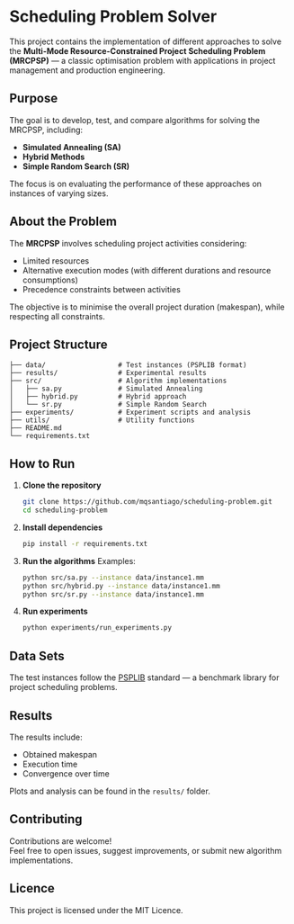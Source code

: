 # Scheduling Problem Solver

This project contains the implementation of different approaches to solve the **Multi-Mode Resource-Constrained Project Scheduling Problem (MRCPSP)** — a classic optimisation problem with applications in project management and production engineering.

## Purpose

The goal is to develop, test, and compare algorithms for solving the MRCPSP, including:
- **Simulated Annealing (SA)**
- **Hybrid Methods**
- **Simple Random Search (SR)**

The focus is on evaluating the performance of these approaches on instances of varying sizes.

## About the Problem

The **MRCPSP** involves scheduling project activities considering:
- Limited resources
- Alternative execution modes (with different durations and resource consumptions)
- Precedence constraints between activities

The objective is to minimise the overall project duration (makespan), while respecting all constraints.

## Project Structure

```
├── data/                  # Test instances (PSPLIB format)
├── results/               # Experimental results
├── src/                   # Algorithm implementations
│   ├── sa.py              # Simulated Annealing
│   ├── hybrid.py          # Hybrid approach
│   └── sr.py              # Simple Random Search
├── experiments/           # Experiment scripts and analysis
├── utils/                 # Utility functions
├── README.md
└── requirements.txt
```

## How to Run

1. **Clone the repository**
   ```bash
   git clone https://github.com/mqsantiago/scheduling-problem.git
   cd scheduling-problem
   ```

2. **Install dependencies**
   ```bash
   pip install -r requirements.txt
   ```

3. **Run the algorithms**
   Examples:
   ```bash
   python src/sa.py --instance data/instance1.mm
   python src/hybrid.py --instance data/instance1.mm
   python src/sr.py --instance data/instance1.mm
   ```

4. **Run experiments**
   ```bash
   python experiments/run_experiments.py
   ```

## Data Sets

The test instances follow the [PSPLIB](http://www.om-db.wi.tum.de/psplib/) standard — a benchmark library for project scheduling problems.

## Results

The results include:
- Obtained makespan
- Execution time
- Convergence over time

Plots and analysis can be found in the `results/` folder.

## Contributing

Contributions are welcome!  
Feel free to open issues, suggest improvements, or submit new algorithm implementations.

## Licence

This project is licensed under the MIT Licence.
